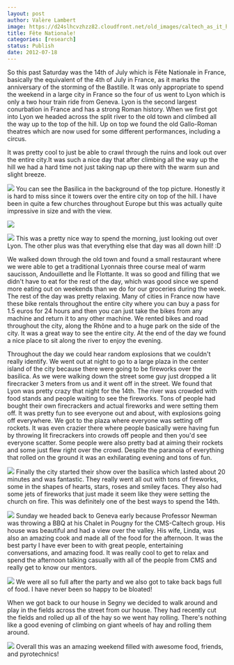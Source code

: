 ```yaml
---
layout: post
author: Valère Lambert
image: https://d24slhcvzhzz82.cloudfront.net/old_images/caltech_as_it_happens/6a0105349b8251970b01774361a26f970d.jpg
title: Fête Nationale! 
categories: [research]
status: Publish
date: 2012-07-18
---
```



So this past Saturday was the 14th of July which is Fête Nationale in France, basically the equivalent of the 4th of July in France, as it marks the anniversary of the storming of the Bastille. It was only appropriate to spend the weekend in a large city in France so the four of us went to Lyon which is only a two hour train ride from Geneva. Lyon is the second largest conurbation in France and has a strong Roman history. When we first got into Lyon we headed across the split river to the old town and climbed all the way up to the top of the hill. Up on top we found the old Gallo-Roman theatres which are now used for some different performances, including a circus.

It was pretty cool to just be able to crawl through the ruins and look out over the entire city.It was such a nice day that after climbing all the way up the hill we had a hard time not just taking nap up there with the warm sun and slight breeze.


![](https://d24slhcvzhzz82.cloudfront.net/old_images/caltech_as_it_happens/6a0105349b8251970b016768869aa2970b.jpg)
You can see the Basilica in the background of the top picture. Honestly it is hard to miss since it towers over the entire city on top of the hill. I have been in quite a few churches throughout Europe but this was actually quite impressive in size and with the view.


![](https://d24slhcvzhzz82.cloudfront.net/old_images/caltech_as_it_happens/6a0105349b8251970b0176167b682f970c.jpg)


![](https://d24slhcvzhzz82.cloudfront.net/old_images/caltech_as_it_happens/6a0105349b8251970b0167688688fb970b.jpg)
This was a pretty nice way to spend the morning, just looking out over Lyon. The other plus was that everything else that day was all down hill! :D

We walked down through the old town and found a small restaurant where we were able to get a traditional Lyonnais three course meal of warm saucisson, Andouillette and Île Flottante. It was so good and filling that we didn't have to eat for the rest of the day, which was good since we spend more eating out on weekends than we do for our groceries during the week. The rest of the day was pretty relaxing. Many of cities in France now have these bike rentals throughout the entire city where you can buy a pass for 1.5 euros for 24 hours and then you can just take the bikes from any machine and return it to any other machine. We rented bikes and road throughout the city, along the Rhône and to a huge park on the side of the city. It was a great way to see the entire city. At the end of the day we found a nice place to sit along the river to enjoy the evening.

Throughout the day we could hear random explosions that we couldn't really identify. We went out at night to go to a large plaza in the center island of the city because there were going to be fireworks over the basilica. As we were walking down the street some guy just dropped a lit firecracker 3 meters from us and it went off in the street. We found that Lyon was pretty crazy that night for the 14th. The river was crowded with food stands and people waiting to see the fireworks. Tons of people had bought their own firecrackers and actual fireworks and were setting them off. It was pretty fun to see everyone out and about, with explosions going off everywhere. We got to the plaza where everyone was setting off rockets. It was even crazier there where people basically were having fun by throwing lit firecrackers into crowds off people and then you'd see everyone scatter. Some people were also pretty bad at aiming their rockets and some just flew right over the crowd. Despite the paranoia of everything that rolled on the ground it was an exhilarating evening and tons of fun.


![](https://d24slhcvzhzz82.cloudfront.net/old_images/caltech_as_it_happens/6a0105349b8251970b016768868f08970b.jpg)
Finally the city started their show over the basilica which lasted about 20 minutes and was fantastic. They really went all out with tons of fireworks, some in the shapes of hearts, stars, roses and smiley faces. They also had some jets of fireworks that just made it seem like they were setting the church on fire. This was definitely one of the best ways to spend the 14th.


![](https://d24slhcvzhzz82.cloudfront.net/old_images/caltech_as_it_happens/6a0105349b8251970b0167688683b3970b.jpg)
Sunday we headed back to Geneva early because Professor Newman was throwing a BBQ at his Chalet in Pougny for the CMS-Caltech group. His house was beautiful and had a view over the valley. His wife, Linda, was also an amazing cook and made all of the food for the afternoon. It was the best party I have ever been to with great people, entertaining conversations, and amazing food. It was really cool to get to relax and spend the afternoon talking casually with all of the people from CMS and really get to know our mentors.


![](https://d24slhcvzhzz82.cloudfront.net/old_images/caltech_as_it_happens/6a0105349b8251970b0176167b609a970c.jpg)
We were all so full after the party and we also got to take back bags full of food. I have never been so happy to be bloated!

When we got back to our house in Segny we decided to walk around and play in the fields across the street from our house. They had recently cut the fields and rolled up all of the hay so we went hay rolling. There's nothing like a good evening of climbing on giant wheels of hay and rolling them around.


![](https://d24slhcvzhzz82.cloudfront.net/old_images/caltech_as_it_happens/6a0105349b8251970b0176167b5cd6970c.jpg)
Overall this was an amazing weekend filled with awesome food, friends, and pyrotechnics!

